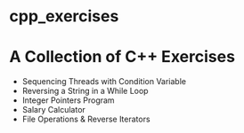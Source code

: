 # cpp_exercises

# A Collection of C++ Exercises

* Sequencing Threads with Condition Variable
* Reversing a String in a While Loop
* Integer Pointers Program
* Salary Calculator
* File Operations & Reverse Iterators
